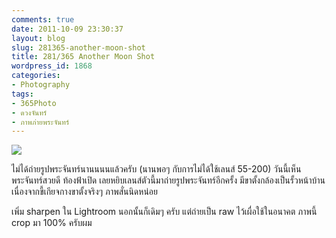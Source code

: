 ```yaml
---
comments: true
date: 2011-10-09 23:30:37
layout: blog
slug: 281365-another-moon-shot
title: 281/365 Another Moon Shot
wordpress_id: 1868
categories:
- Photography
tags:
- 365Photo
- ดวงจันทร์
- ภาพภ่ายพระจันทร์
---
```


[![](http://farm7.static.flickr.com/6060/6226437645_a38d9f7628_z.jpg)](http://www.flickr.com/photos/armno/6226437645/)

ไม่ได้ถ่ายรูปพระจันทร์นานนนนแล้วครับ (นานพอๆ กับการไม่ได้ใช้เลนส์ 55-200) วันนี้เห็นพระจันทร์สวยดี ท้องฟ้าเปิด เลยหยิบเลนส์ตัวนี้มาถ่ายรูปพระจันทร์อีกครั้ง มีขาตั้งกล้องเป็นรั้วหน้าบ้านเนื่องจากขี้เกียจกางขาตั้งจริงๆ ภาพสั่นนิดหน่อย

เพิ่ม sharpen ใน Lightroom นอกนั้นก็เดิมๆ ครับ แต่ถ่ายเป็น raw ไว้เผื่อใช้ในอนาคต ภาพนี้ crop มา 100% ครับผม


